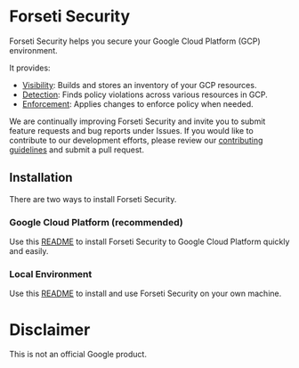 # Forseti Security
Forseti Security helps you secure your Google Cloud Platform (GCP) environment. 

It provides:
* [Visibility](google/cloud/security/inventory/README.md): Builds and stores an inventory of your GCP resources.
* [Detection](google/cloud/security/scanner/README.md): Finds policy violations across various resources in GCP.
* [Enforcement](google/cloud/security/enforcer/README.md): Applies changes to enforce policy when needed.

We are continually improving Forseti Security and invite you to submit feature requests and bug reports under Issues. If you would like to contribute to our development efforts, please review our [contributing guidelines](/CONTRIBUTING.md) and submit a pull request.

## Installation
There are two ways to install Forseti Security.

### Google Cloud Platform (recommended)
Use this [README](/deployment-templates/README.md) to install
Forseti Security to Google Cloud Platform quickly and easily.

### Local Environment
Use this [README](/google/cloud/security/README.md) to install and use
Forseti Security on your own machine.

# Disclaimer
This is not an official Google product.
